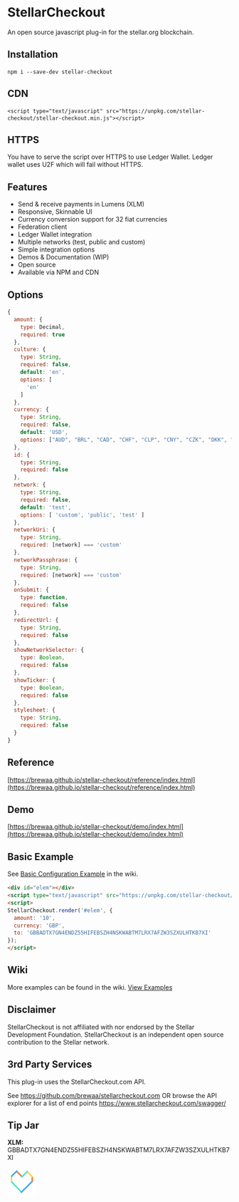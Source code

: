 # StellarCheckout

An open source javascript plug-in for the stellar.org blockchain.

## Installation

```
npm i --save-dev stellar-checkout
```

## CDN
```
<script type="text/javascript" src="https://unpkg.com/stellar-checkout/stellar-checkout.min.js"></script>
```

## HTTPS
You have to serve the script over HTTPS to use Ledger Wallet. Ledger wallet uses U2F which will fail without HTTPS.

## Features
- Send & receive payments in Lumens (XLM)
- Responsive, Skinnable UI
- Currency conversion support for 32 fiat currencies
- Federation client
- Ledger Wallet integration
- Multiple networks (test, public and custom)
- Simple integration options
- Demos & Documentation (WIP)
- Open source
- Available via NPM and CDN

## Options

```javascript
{
  amount: {
    type: Decimal,
    required: true
  },
  culture: {
    type: String,
    required: false,
    default: 'en',
    options: [
      'en'
    ]
  }, 
  currency: {
    type: String,
    required: false,
    default: 'USD',
    options: ["AUD", "BRL", "CAD", "CHF", "CLP", "CNY", "CZK", "DKK", "EUR", "GBP", "HKD", "HUF", "IDR", "ILS", "INR", "JPY", "KRW", "MXN", "MYR", "NOK", "NZD", "PHP", "PKR", "PLN", "RUB", "SEK", "SGD", "THB", "TRY", "TWD", "ZAR"]
  },
  id: {
    type: String,
    required: false
  },
  network: {
    type: String,
    required: false,
    default: 'test',
    options: [ 'custom', 'public', 'test' ]
  },
  networkUri: {
    type: String,
    required: [network] === 'custom'
  },
  networkPassphrase: {
    type: String,
    required: [network] === 'custom'
  },
  onSubmit: {
    type: function,
    required: false
  },
  redirectUrl: {
    type: String,
    required: false
  },
  showNetworkSelector: {
    type: Boolean,
    required: false
  },
  showTicker: {
    type: Boolean,
    required: false
  },
  stylesheet: {
    type: String,
    required: false
  }
}
```

## Reference

[https://brewaa.github.io/stellar-checkout/reference/index.html](https://brewaa.github.io/stellar-checkout/reference/index.html)

## Demo
[https://brewaa.github.io/stellar-checkout/demo/index.html](https://brewaa.github.io/stellar-checkout/demo/index.html)

## Basic Example
See [Basic Configuration Example](https://github.com/brewaa/stellar-checkout/wiki/Basic-Configuration-Example) in the wiki.

```html
<div id="elem"></div>
<script type="text/javascript" src="https://unpkg.com/stellar-checkout/stellar-checkout.min.js"></script>
<script>
StellarCheckout.render('#elem', {
  amount: '10',
  currency: 'GBP',
  to: 'GBBADTX7GN4ENDZ55HIFEBSZH4NSKWABTM7LRX7AFZW3SZXULHTKB7XI'
});
</script>
```

## Wiki

More examples can be found in the wiki. [View Examples](https://github.com/brewaa/stellar-checkout/wiki/Examples)

## Disclaimer
StellarCheckout is not affiliated with nor endorsed by the Stellar Development Foundation. 
StellarCheckout is an independent open source contribution to the Stellar network.

## 3rd Party Services

This plug-in uses the StellarCheckout.com API.

See https://github.com/brewaa/stellarcheckout.com OR browse the API explorer for a list of end points https://www.stellarcheckout.com/swagger/

## Tip Jar

**XLM:** GBBADTX7GN4ENDZ55HIFEBSZH4NSKWABTM7LRX7AFZW3SZXULHTKB7XI

<a href="#readme">
  <img alt="" src="https://raw.githubusercontent.com/brewaa/stellar-checkout/master/docs/i/stellar/not-for-profit@2x.png" />
</a>